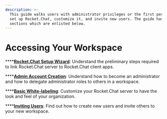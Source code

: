 ```yaml
---
description: >-
  This guide walks users with administrator privileges or the first person to
  set up Rocket.Chat, customize it, and invite new users. The guide has several
  sections which are enlisted below.
---
```


# Accessing Your Workspace

****[**Rocket.Chat Setup Wizard**](rocket.chat-setup-wizard.md):  Understand the preliminary steps required to link Rocket.Chat server to Rocket.Chat client apps.   &#x20;

****[**Admin Account Creation**](creating-the-first-administrator.md):  Understand how to become an administrator and how to delegate administrator roles to others in a workspace.

****[**Basic White-labeling**](../basic-white-labeling.md): Customize your Rocket.Chat server to have the look and feel of your organization.  &#x20;

****[**Inviting Users**](inviting-users.md): Find out how to create new users and invite others to your new workspace.

